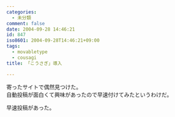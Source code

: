 ```yaml
---
categories:
  - 未分類
comment: false
date: 2004-09-28 14:46:21
id: 847
iso8601: 2004-09-28T14:46:21+09:00
tags:
  - movabletype
  - cousagi
title: 「こうさぎ」導入

---
```


<div class="entry-body">
  <p>寄ったサイトで偶然見つけた。<br />
    自動投稿が面白くて興味があったので早速付けてみたというわけだ。</p>

  <p>早速投稿があった。</p>
</div>

